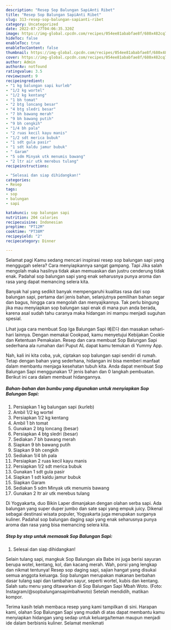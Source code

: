 ```yaml
---
description: "Resep Sop Balungan SapiAnti Ribet"
title: "Resep Sop Balungan SapiAnti Ribet"
slug: 313-resep-sop-balungan-sapianti-ribet
category: Uncategorized
date: 2022-07-27T04:06:35.320Z
image: https://img-global.cpcdn.com/recipes/054ee81ababfae8f/680x482cq70/sop-balungan-sapi-foto-resep-utama.jpg
hideToc: false
enableToc: true
enableTocContent: false
thumbnail: https://img-global.cpcdn.com/recipes/054ee81ababfae8f/680x482cq70/sop-balungan-sapi-foto-resep-utama.jpg
cover: https://img-global.cpcdn.com/recipes/054ee81ababfae8f/680x482cq70/sop-balungan-sapi-foto-resep-utama.jpg
author: Admin
authorAv: notfound
ratingvalue: 3.5
reviewcount: 9
recipeingredient:
- "1 kg balungan sapi kurleb"
- "1/2 kg wortel"
- "1/2 kg kentang"
- "1 bh tomat"
- "2 btg loncang besar"
- "4 btg sledri besar"
- "7 bh bawang merah"
- "9 bh bawang putih"
- "9 bh cengkih"
- "1/4 bh pala"
- "2 ruas kecil kayu manis"
- "1/2 sdt merica bubuk"
- "1 sdt gula pasir"
- "1 sdt kaldu jamur bubuk"
- " Garam"
- "5 sdm Minyak utk menumis bawang"
- "2 ltr air utk merebus tulang"
recipeinstructions:

- "Selesai dan siap dihidangkan!"
categories:
- Resep
tags:
- sop
- balungan
- sapi

katakunci: sop balungan sapi 
nutrition: 204 calories
recipecuisine: Indonesian
preptime: "PT12M"
cooktime: "PT38M"
recipeyield: "2"
recipecategory: Dinner

---
```



Selamat pagi Kamu sedang mencari inspirasi resep sop balungan sapi yang menggugah selera? Cara menyiapkannya sangat gampang. Tapi Jika salah mengolah maka hasilnya tidak akan memuaskan dan justru cenderung tidak enak. Padahal sop balungan sapi yang enak seharusnya punya aroma dan rasa yang dapat memancing selera kita.


Banyak hal yang sedikit banyak mempengaruhi kualitas rasa dari sop balungan sapi, pertama dari jenis bahan, selanjutnya pemilihan bahan segar dan bagus, hingga cara mengolah dan menyajikannya. Tak perlu bingung jika mau menyiapkan sop balungan sapi enak di mana pun anda berada, karena asal sudah tahu caranya maka hidangan ini mampu menjadi suguhan spesial.

Lihat juga cara membuat Sop Iga Balungan Sapi 예르다 dan masakan sehari-hari lainnya. Dengan memakai Cookpad, kamu menyetujui Kebijakan Cookie dan Ketentuan Pemakaian. Resep dan cara membuat Sop Balungan Sapi sederhana ala rumahan dari Puput AL dapat kamu temukan di Yummy App.


Nah, kali ini kita coba, yuk, ciptakan sop balungan sapi sendiri di rumah. Tetap dengan bahan yang sederhana, hidangan ini bisa memberi manfaat dalam membantu menjaga kesehatan tubuh kita. Anda dapat membuat Sop Balungan Sapi menggunakan 17 jenis bahan dan 0 langkah pembuatan. Berikut ini cara dalam membuat hidangannya.

<!--inarticleads1-->

##### Bahan-bahan dan bumbu yang digunakan untuk menyiapkan Sop Balungan Sapi:

1. Persiapkan 1 kg balungan sapi (kurleb)
1. Ambil 1/2 kg wortel
1. Persiapkan 1/2 kg kentang
1. Ambil 1 bh tomat
1. Gunakan 2 btg loncang (besar)
1. Persiapkan 4 btg sledri (besar)
1. Sediakan 7 bh bawang merah
1. Siapkan 9 bh bawang putih
1. Siapkan 9 bh cengkih
1. Sediakan 1/4 bh pala
1. Persiapkan 2 ruas kecil kayu manis
1. Persiapkan 1/2 sdt merica bubuk
1. Gunakan 1 sdt gula pasir
1. Siapkan 1 sdt kaldu jamur bubuk
1. Siapkan  Garam
1. Sediakan 5 sdm Minyak utk menumis bawang
1. Gunakan 2 ltr air utk merebus tulang


Di Yogyakarta, duo Bikin Laper dimanjakan dengan olahan serba sapi. Ada balungan yang super duper jumbo dan sate sapi yang empuk juicy. Dikenal sebagai destinasi wisata populer, Yogyakarta juga merupakan surganya kuliner. Padahal sop balungan daging sapi yang enak seharusnya punya aroma dan rasa yang bisa memancing selera kita. 

<!--inarticleads2-->

##### Step by step untuk memasak Sop Balungan Sapi:


1. Selesai dan siap dihidangkan!

Selain tulang sapi, mangkuk Sop Balungan ala Babe ini juga berisi sayuran berupa wotel, kentang, kol, dan kacang merah. Wah, porsi yang lengkap dan nikmat tentunya! Resep sop daging sapi, sajian hangat yang disukai semua anggota keluarga. Sop balungan merupakan makanan berbahan dasar tulang sapi dan tambahan sayur, seperti wortel, kubis dan kentang. Salah satu menu yang ditawarkan di Sop Balungan Sapi Mbah Woto. (Foto: Instagram/@sopbalungansapimbahwoto) Setelah mendidih, matikan kompor. 

Terima kasih telah membaca resep yang kami tampilkan di sini. Harapan kami, olahan Sop Balungan Sapi yang mudah di atas dapat membantu kamu menyiapkan hidangan yang sedap untuk keluarga/teman maupun menjadi ide dalam berbisnis kuliner. Selamat menikmati
